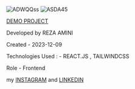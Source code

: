![ADWQQss](https://github.com/rezaaminiweb/Calculator2/assets/140278906/896d8cda-4fde-4941-82e7-8d0ab405d755)
![ASDA45](https://github.com/rezaaminiweb/Calculator2/assets/140278906/b5411ed8-41f4-40a6-9633-d8bc943dee01)






<a href="https://calculator2-dusky.vercel.app/">DEMO PROJECT</a>

Developed by REZA AMINI

Created - 2023-12-09

Technologies Used : - REACT.JS , TAILWINDCSS

Role - Frontend

my <a href="https://instagram.com/reza_web_design?igshid=NGVhN2U2NjQ0Yg==">INSTAGRAM</a> and <a href="https://www.linkedin.com/in/reza-amini-273386272?utm_source=share&utm_campaign=share_via&utm_content=profile&utm_medium=ios_app">LINKEDIN</a>
